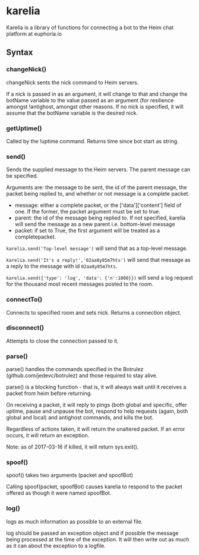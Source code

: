 karelia
======
 Karelia is a library of functions for connecting a bot to the Heim chat platform at euphoria.io 

Syntax
------
### changeNick()

 changeNick sents the nick command to Heim servers.

 If a nick is passed in as an argument, it will change to that and change the botName variable to the value passed as an argument (for resilience amongst !antighost, amongst other reasons. If no nick is specified, it will assume that the botName variable is the desired nick.
 

### getUptime()
Called by the !uptime command. Returns time since bot start as string.

### send()

 Sends the supplied message to the Heim servers. The parent message can be specified.

 Arguments are: the message to be sent, the id of the parent message, the packet being replied to, and whether or not message is a complete packet.

 - message: either a complete packet, or the ['data']['content'] field of one. If the former, the packet argument must be set to true.
 - parent: the id of the message being replied to. If not specified, karelia will send the message as a new parent i.e. bottom-level message
 - packet: if set to True, the first argument will be treated as a completepacket.

 `karelia.send('Top-level message')` will send that as a top-level message.
 
 `karelia.send('It's a reply!','02aa8y85m7hts')` will send that message as a reply to the message with id `02aa8y85m7hts`.

 `karelia.send({'type': 'log', 'data': {'n':1000}})` will send a log request for the thousand most recent messages posted to the room.
 

### connectTo()
Connects to specified room and sets nick. Returns a connection object.

### disconnect()
Attempts to close the connection passed to it.

### parse()

 parse() handles the commands specified in the Botrulez (github.com/jedevc/botrulez) and those required to stay alive.

 parse() is a blocking function - that is, it will always wait until it receives a packet from heim before returning.

 On receiving a packet, it will reply to pings (both global and specific, offer uptime, pause and unpause the bot, respond to help requests (again, both global and local) and antighost commands, and kills the bot.

 Regardless of actions taken, it will return the unaltered packet. If an error occurs, it will return an exception.

 Note: as of 2017-03-16 if killed, it will return sys.exit().
 

### spoof()

 spoof() takes two arguments (packet and spoofBot)

 Calling spoof(packet, spoofBot) causes karelia to respond to the packet offered as though it were named spoofBot.
 

### log()

 logs as much information as possible to an external file.

 log should be passed an exception object and if possible the message being processed at the time of the exception. It will then write out as much as it can about the exception to a logfile.
 

